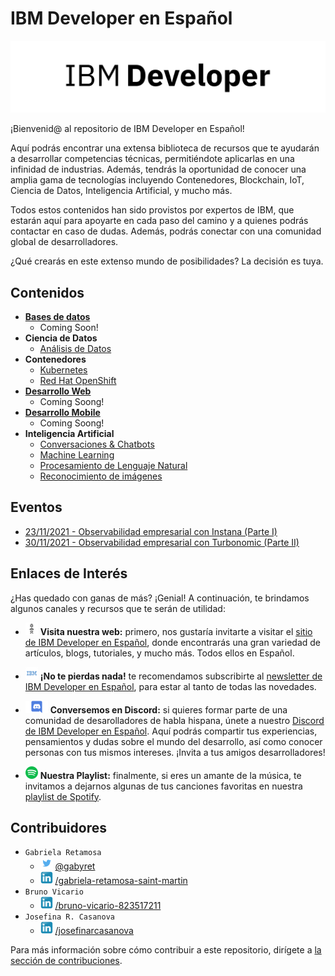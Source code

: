 # IBM Developer en Español

![IBM Developer Logo](/images/ibm_developer_logotype.png)

¡Bienvenid@ al repositorio de IBM Developer en Español!

Aquí podrás encontrar una extensa biblioteca de recursos que te ayudarán a desarrollar competencias técnicas, permitiéndote aplicarlas en una infinidad de industrias. Además, tendrás la oportunidad de conocer una amplia gama de tecnologías incluyendo Contenedores, Blockchain, IoT, Ciencia de Datos, Inteligencia Artificial, y mucho más. 

Todos estos contenidos han sido provistos por expertos de IBM, que estarán aquí para apoyarte en cada paso del camino y a quienes podrás contactar en caso de dudas. Además, podrás conectar con una comunidad global de desarrolladores.

¿Qué crearás en este extenso mundo de posibilidades? La decisión es tuya.

## Contenidos

- [**Bases de datos**](contenido/bases%20de%20datos/README.md)
  - Coming Soon!
- **Ciencia de Datos**
  - [Análisis de Datos](contenido/ciencia%20de%20datos/análisis%20de%20datos/README.md)
- **Contenedores**
  - [Kubernetes](contenido/contenedores/Kubernetes/README.md)
  - [Red Hat OpenShift](contenido/contenedores/Red%20Hat%20OpenShift/README.md)
- [**Desarrollo Web**](contenido/desarollo%20web/README.md)
  - Coming Soong!
- [**Desarrollo Mobile**](contenido/desarollo%20mobile/README.md)
  - Coming Soong!
- **Inteligencia Artificial**
  - [Conversaciones & Chatbots](contenido/inteligencia%20artificial/Conversaciones%20&%20Chatbots/README.md)
  - [Machine Learning](contenido/inteligencia%20artificial/Machine%20Learning/README.md)
  - [Procesamiento de Lenguaje Natural](contenido/inteligencia%20artificial/Procesamiento%20de%20Lenguaje%20Natural%20(NLP)/README.md)
  - [Reconocimiento de imágenes](contenido/inteligencia%20artificial/Reconocimiento%20de%20Imágenes/README.md)

## Eventos

- [23/11/2021 - Observabilidad empresarial con Instana (Parte I)](./eventos/joint-workshops/20211123%20-%20Observabilidad%20empresarial%20con%20Instana%20(Parte%20I)/README.md)
- [30/11/2021 - Observabilidad empresarial con Turbonomic (Parte II)](./eventos/joint-workshops/20211130%20-%20Observabilidad%20empresarial%20con%20Turbonomic%20(Parte%20II)/README.md)

## Enlaces de Interés

¿Has quedado con ganas de más? ¡Genial! A continuación, te brindamos algunos canales y recursos que te serán de utilidad:

- ![IBM Icon](./images/eyebeem_logo_white_small.png) **Visita nuestra web:** primero, nos gustaría invitarte a visitar el [sitio de IBM Developer en Español](https://developer.ibm.com/es/), donde encontrarás una gran variedad de artículos, blogs, tutoriales, y mucho más. Todos ellos en Español.

- ![IBM Icon](./images/icon_ibm_small.png) **¡No te pierdas nada!** te recomendamos subscribirte al [newsletter de IBM Developer en Español](http://ibm.biz/registronewsletter), para estar al tanto de todas las novedades.
  
- ![Discord Icon](./images/icon_discord_small.png) **Conversemos en Discord:** si quieres formar parte de una comunidad de desarolladores de habla hispana, únete a nuestro [Discord de IBM Developer en Español](https://discord.gg/yBs8YSnx9m). Aquí podrás compartir tus experiencias, pensamientos y dudas sobre el mundo del desarrollo, así como conocer personas con tus mismos intereses. ¡Invita a tus amigos desarrolladores!
  
- ![Spotify Icon](./images/icon_spotify_small.png) **Nuestra Playlist:** finalmente, si eres un amante de la música, te invitamos a dejarnos algunas de tus canciones favoritas en nuestra [playlist de Spotify](https://open.spotify.com/playlist/2PrxGrcA8MT6K8GLUhvI5R?si=6872d030d5eb4534).

## Contribuidores

- ``Gabriela Retamosa``
  - ![Twitter Icon](images/icon_twitter_small.png) [@gabyret](https://twitter.com/gabyret)
  - ![LinkedIn Icon](images/icon_linkedin_small.png) [/gabriela-retamosa-saint-martin](https://www.linkedin.com/in/gabriela-retamosa-saint-martin/)
- ``Bruno Vicario``
  - ![LinkedIn Icon](images/icon_linkedin_small.png) [/bruno-vicario-823517211](https://www.linkedin.com/in/bruno-vicario-823517211/)
- ``Josefina R. Casanova``
  - ![LinkedIn Icon](images/icon_linkedin_small.png) [/josefinarcasanova](https://www.linkedin.com/in/josefinarcasanova/)

Para más información sobre cómo contribuir a este repositorio, dirígete a [la sección de contribuciones](docs/CONTRIBUITING.md).
